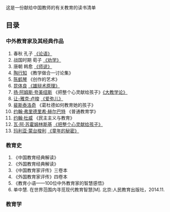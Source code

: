 这是一份献给中国教师的有关教育的读书清单
## 目录
### 中外教育家及其经典作品
1. 春秋 孔子 [《论语》](https://baike.baidu.com/item/%E8%AE%BA%E8%AF%AD/372830?fr=aladdin#2)
2. 战国时期 荀子 [《劝学》](https://baike.baidu.com/item/%E5%8A%9D%E5%AD%A6/1055?fr=aladdin)
3. 唐朝 韩愈 [《师说》](https://baike.baidu.com/item/%E5%B8%88%E8%AF%B4/75226?fr=aladdin)
4. [陶行知](https://baike.baidu.com/item/%E9%99%B6%E8%A1%8C%E7%9F%A5#3) 《教学做合一讨论集》
5. [陈鹤琴](https://baike.baidu.com/item/%E9%99%88%E9%B9%A4%E7%90%B4/2007869?fr=aladdin) 《创作的艺术》
6. [昆体良](https://baike.baidu.com/item/%E6%98%86%E4%BD%93%E8%89%AF/1762337?fr=aladdin) [《雄辩术原理》](https://baike.baidu.com/item/%E9%9B%84%E8%BE%A9%E6%9C%AF%E5%8E%9F%E7%90%86)
7. [扬·阿姆斯·夸美纽斯](https://baike.baidu.com/item/%E6%89%AC%C2%B7%E9%98%BF%E5%A7%86%E6%96%AF%C2%B7%E5%A4%B8%E7%BE%8E%E7%BA%BD%E6%96%AF/7895062?fr=aladdin) 《把整个心灵献给孩子》[《大教学论》](https://baike.baidu.com/item/%E5%A4%A7%E6%95%99%E5%AD%A6%E8%AE%BA)
8. [让-雅克·卢梭](https://baike.baidu.com/item/%E8%AE%A9-%E9%9B%85%E5%85%8B%C2%B7%E5%8D%A2%E6%A2%AD/7169222?fr=aladdin) [《爱弥儿》](https://baike.baidu.com/item/%E7%88%B1%E5%BC%A5%E5%84%BF/72845)
9. [裴斯泰洛奇](https://baike.baidu.com/item/%E8%A3%B4%E6%96%AF%E6%B3%B0%E6%B4%9B%E9%BD%90/1591144?fr=aladdin) 《葛杜德如何教育她的孩子》
10. [约翰·弗里德里希·赫尔巴特]() 《普通教育学》
11. [约翰·杜威](https://baike.baidu.com/item/%E7%BA%A6%E7%BF%B0%C2%B7%E6%9D%9C%E5%A8%81/1237539?fr=aladdin) 《民主主义与教育》
12. [瓦·阿·苏霍姆林斯基](https://baike.baidu.com/item/%E7%93%A6%C2%B7%E9%98%BF%C2%B7%E8%8B%8F%E9%9C%8D%E5%A7%86%E6%9E%97%E6%96%AF%E5%9F%BA/5285750?fr=aladdin) [《把整个心灵献给孩子》](https://baike.baidu.com/item/%E6%8A%8A%E6%95%B4%E4%B8%AA%E5%BF%83%E7%81%B5%E7%8C%AE%E7%BB%99%E5%AD%A9%E5%AD%90)
13. [玛利亚·蒙台梭利](https://baike.baidu.com/item/%E7%8E%9B%E5%88%A9%E4%BA%9A%C2%B7%E8%92%99%E5%8F%B0%E6%A2%AD%E5%88%A9/3675362?fr=aladdin) [《童年的秘密》](https://baike.baidu.com/item/%E7%AB%A5%E5%B9%B4%E7%9A%84%E7%A7%98%E5%AF%86/4243800)

### 教育史

1. 《中国教育经典解读》
2. 《外国教育经典解读》
3. 《中国教育家评传》三卷本
4. 《外国教育家评传》四卷本
5. 《教育小语——100位中外教育家的智慧感悟》
6. 单中慧. 在世界范围内寻觅现代教育智慧[M]. 北京:人民教育出版社，2014.11.


### 教育学
